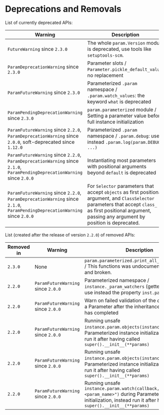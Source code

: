 # Deprecations and Removals

List of currently deprecated APIs:

| Warning | Description |
|-|-|
| `FutureWarning` since `2.3.0` | The whole `param.Version` module is deprecated, use tools like `setuptools-scm`. |
| `ParamDeprecationWarning` since `2.3.0` | Parameter slots / `Parameter.pickle_default_value`: no replacement |
| `ParamFutureWarning` since `2.3.0` | Parameterized `.param` namespace / `.param.watch_values`: the keyword `what` is deprecated |
| `ParamPendingDeprecationWarning` since `2.3.0` | `param.parameterized` module / Setting a parameter value before full instance initialization |
| `ParamFutureWarning` since `2.2.0`, `ParamDeprecationWarning` since `2.0.0`, soft-deprecated since `1.12.0` | Parameterized `.param` namespace / `.param.debug`: use instead `.param.log(param.DEBUG, ...)` |
| `ParamFutureWarning` since `2.2.0`, `ParamDeprecationWarning` since `2.1.0`, `ParamPendingDeprecationWarning` since `2.0.0` | Instantiating most parameters with positional arguments beyond `default` is deprecated |
| `ParamFutureWarning` since `2.2.0`, `ParamDeprecationWarning` since `2.1.0`, `ParamPendingDeprecationWarning` since `2.0.0` | For `Selector` parameters that accept `objects` as first positional argument, and `ClassSelector` parameters that accept `class_` as first positional argument, passing any argument by position is deprecated. |

List (created after the release of version `2.2.0`) of removed APIs:

| Removed in | Warning | Description |
|-|-|-|
| `2.3.0` | None | `param.parameterized.print_all_param_defaults` / This functions was undocumented, unused, and broken. |
| `2.2.0` | `ParamFutureWarning` since `2.0.0` | Parameterized namespace / `instance._param_watchers` (getter and setter): use instead the property `inst.param.watchers` |
| `2.2.0` | `ParamFutureWarning` since `2.0.0` | Warn on failed validation of the *default* value of a Parameter after the inheritance mechanism has completed |
| `2.2.0` | `ParamFutureWarning` since `2.0.0` | Running unsafe `instance.param.objects(instance=True)` during Parameterized instance initialization, instead run it after having called `super().__init__(**params)` |
| `2.2.0` | `ParamFutureWarning` since `2.0.0` | Running unsafe `instance.param.objects(instance=True)` during Parameterized instance initialization, instead run it after having called `super().__init__(**params)` |
| `2.2.0` | `ParamFutureWarning` since `2.0.0` | Running unsafe `instance.param.watch(callback, "<param_name>")` during Parameterized instance initialization, instead run it after having called `super().__init__(**params)` |
